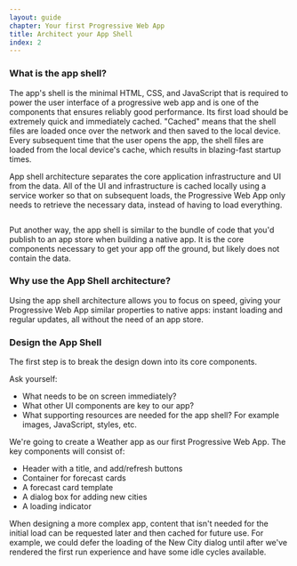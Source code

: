 ```yaml
---
layout: guide
chapter: Your first Progressive Web App
title: Architect your App Shell
index: 2
---
```


### What is the app shell?

The app's shell is the minimal HTML, CSS, and JavaScript that is required to
power the user interface of a progressive web app and is one of the components
that ensures reliably good performance. Its first load should be extremely quick
and immediately cached. "Cached" means that the shell files are loaded once over
the network and then saved to the local device. Every subsequent time that the
user opens the app, the shell files are loaded from the local device's cache,
which results in blazing-fast startup times.

App shell architecture separates the core application infrastructure and UI from
the data. All of the UI and infrastructure is cached locally using a service
worker so that on subsequent loads, the Progressive Web App only needs to
retrieve the necessary data, instead of having to load everything.

![]()

Put another way, the app shell is similar to the bundle of code that you'd
publish to an app store when building a native app. It is the core components
necessary to get your app off the ground, but likely does not contain the data.

### Why use the App Shell architecture?

Using the app shell architecture allows you to focus on speed, giving your
Progressive Web App similar properties to native apps: instant loading and
regular updates, all without the need of an app store.

### Design the App Shell

The first step is to break the design down into its core components.

Ask yourself:

* What needs to be on screen immediately?
* What other UI components are key to our app?
* What supporting resources are needed for the app shell? For example images,
  JavaScript, styles, etc.

We're going to create a Weather app as our first Progressive Web App. The key
components will consist of:

* Header with a title, and add/refresh buttons
* Container for forecast cards
* A forecast card template
* A dialog box for adding new cities
* A loading indicator

When designing a more complex app, content that isn't needed for the initial
load can be requested later and then cached for future use. For example, we
could defer the loading of the New City dialog until after we've rendered the
first run experience and have some idle cycles available.
